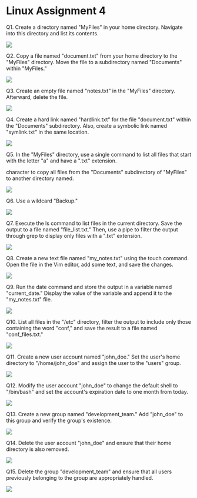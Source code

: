 # Linux Assignment 4

Q1. Create a directory named "MyFiles" in your home directory. Navigate into this directory and list its contents.

![](https://lh7-us.googleusercontent.com/UmJEHromBKMRvi2NLnA2a9Zh2AoUeoATXfcacP45musgo5BgCg27fWD9o32OCNQ8i1JWvASC9d25BAdL0TY6Wu--5wUNDYjYsKnnWm3AGJTO06syaOamZFd4bzNaKwrTHH8apHclGq4zoXePV5NCIGvAtwpozqR9IjgXva6LHuKBRJDflm4UHB02SgSZbQ)

Q2. Copy a file named "document.txt" from your home directory to the "MyFiles" directory. Move the file to a subdirectory named "Documents" within "MyFiles."

![](https://lh7-us.googleusercontent.com/PVc9wsmIdEqgXhiEcFXHzy8U5glFyxeyZBclmLd5TZkia5EclqSWqy5o6Nsd48UPZklOY_Po9yji1_btHmHVUUiUWr0dr6gGxW4b7tHsFlyKm6t85JjcFe4dDSjCU9Fn5eQXiLwB6dcEByFnP9zNvLlM7xyoB5tzKUPwBJybZMk4HzKuKsXYZLFv9w6LDQ)

Q3. Create an empty file named "notes.txt" in the "MyFiles" directory. Afterward, delete the file.

![](https://lh7-us.googleusercontent.com/78upqmq4JMJ2PDEtcoxJ-ODUsIjTmjnB3fRW14lhfwizLS_EBOA5Y5mJR4xcHypb7Nbz9qkyn-vaYUXilaXqIWf_V5nR-XvmdYw6VILQFkECYMJxFjAZ8ROFBGsx1_POY2ATa42X-akbk1s6tM89ey4Cbe9zlK__gTXPUA3vyEdvsLMhI42cjGa5-hXD_Q)

Q4. Create a hard link named "hardlink.txt" for the file "document.txt" within the "Documents" subdirectory. Also, create a symbolic link named "symlink.txt" in the same location.

![](https://lh7-us.googleusercontent.com/--gEcFWqCFYsLcSs7ykIM_cKHHcM49ZzG5bYz2oopsSH85MOwrRX_GFuvjzi7NSFD-p6Yn_h3z-64JLRzbebhzppto3py7QzMQEA5YSYzPE36EO9p_iznbbFaA_pfV1uv881KW0HV0mhGkAeEc5p7EPzxN0QgH53zDob2Fs47eBpML30xpeNzW_hr5ErSw)

Q5. In the "MyFiles" directory, use a single command to list all files that start with the letter "a" and have a ".txt" extension.

character to copy all files from the "Documents" subdirectory of "MyFiles" to another directory named.

![](https://lh7-us.googleusercontent.com/4OMcMhT2-TgB42Xb5ZR5_nQ7yr0tSSmH8iwtWZLcTwUKDESXUzoczdaI6aRM69R0wW7S-fnZG-sqlPz3Ez0cYTsjeuewt8Gp8vz_Yj64_dfiUhB7t3ENOCah6-lYEl9MjijFtt2aE9WBOmj7SiaIYUTt17vw8fckipcjSZ5_XtPPS-Db94xT4tSsag5LIA)

Q6. Use a wildcard "Backup."

![](https://lh7-us.googleusercontent.com/D-Vq_NoCSR0VuhdTNz7d0RLjJdfsTXXGxFauF-Tio0H73YPlycR7_D9PUlFaRocrdrSO5QgoJJ8NG6HnE36eQYfFj16b5azHb1fFedityZiG1ukChFOwG_fEgh5gpQFungLpkZkMaKbvZ8qFF2VHnfWIPBTEAWFl1fkxVXr5GTZQocmx62kAlS4v6UIe4Q)

Q7. Execute the ls command to list files in the current directory. Save the output to a file named "file\_list.txt." Then, use a pipe to filter the output through grep to display only files with a ".txt" extension.

![](https://lh7-us.googleusercontent.com/rgnzXDdFYqppwk56rrsE-KvO46gvHo1g9ItT5FWXlKnXWM_zL_OvBmk6HpbTGQIT5Q85DDJScLXiQopPLzeyHE-znthtxQ5u-oLGwQ2seKtfLMnbeEvLYJg0ZmU7a4KxLKJeoNLIwn-WlCBFt0OeRmjtNsUng-M5PEOuSPZdnH-GBf-zvXS3zymY-IwhTQ)

Q8. Create a new text file named "my\_notes.txt" using the touch command. Open the file in the Vim editor, add some text, and save the changes.

![](https://lh7-us.googleusercontent.com/hJ4oiJO_4uVZgjfN9N3zp1kt9bRmU09CZOrnkO5AQfNGla-MDN2YE2AhqOn5X5TKrS56bjMbTKMxohse_DBglzaz6yLGBTqrxpvgON6_TMzhl_22j9Nj66Tgk5xHUfTQ50WqJhFC1ntYxq1EOZ3-aJOf0gbTZ_G-g7A8fsZkC4W5h74vmZyb311YQPCPog)

Q9. Run the date command and store the output in a variable named "current\_date." Display the value of the variable and append it to the "my\_notes.txt" file.

![](https://lh7-us.googleusercontent.com/ijW5RXBXtY9W0TnkMM84etnJkYoUWdLikyTKxQfOCVCKunFhBPLMbvwUJLc3b1_Mmd6EMBmee6yqsvvB6H-LCR52du8x1t3kf-JI4GVBTYYM1eEkCy4FUXdYA6Keu63sLN2XOQuJ8yysQ0N2ALyBG-Adv1L6Qj6zM2u7u3vPl7NtoBJVQ47Oi5LEa7R3og)

Q10. List all files in the "/etc" directory, filter the output to include only those containing the word "conf," and save the result to a file named "conf\_files.txt."

![](https://lh7-us.googleusercontent.com/H1r_bNQ1aigbXHY2kaTYtuA2TDMoaRBzP-kaRX1yWn3OakvYqc6GqGirYkk5fbcOZrFw0EfCZpiviTZG4HjhLYY6GW-wBCJfCfEdilmB14tNUNSXI9U28RutjCJy3xHUioOSHqgpf3wCqt2AFu-2f1cTAXfBo8eChp9MkFDc4xHW0iGKkYMxxsWVFhti_Q)

Q11. Create a new user account named "john\_doe." Set the user's home directory to "/home/john\_doe" and assign the user to the "users" group.

![](https://lh7-us.googleusercontent.com/02C1oQMFeJ0j3DG4vrJeClvUIIS0LRhBltllRGDsCX5FnXnnyCs2Jdk_1jhnl2eNsamCzVcKKOsVvaQAKh3yIZjQhGBL_aUNoT_enfVIZUiP2blTG68vrjASpnKcjgJULyRnTf_iWrwZIafxVUs4iT1rXrHKhZOl3PvFnCj00rlPYVcLtKH5H4OvDuITlw)

Q12. Modify the user account "john\_doe" to change the default shell to "/bin/bash" and set the account's expiration date to one month from today.

![](https://lh7-us.googleusercontent.com/zEW6V-rGYRF-Hym4PCm1PIp7y76ys6okJlDOhtgLtsnHH53q9WCZVtxGM758zl5mlZdtDT6Jp8DN6aXOmipzZo1lt3I-WaI6KwwFvlctkwX9taW_0QcNnEDfFDmEZxXlPLLrg0Xj8canw3p1jW5QJ6kBN6R0DZse8qB4XxDlIjeTZtspRdeA_xO6P6TSmA)

Q13. Create a new group named "development\_team." Add "john\_doe" to this group and verify the group's existence.

![](https://lh7-us.googleusercontent.com/vHGfmER8DTsBsnT0O9A_VHytGjMVRjd59vlqAApCfzpRHCTC4HxaJqDwm0lX4aPb4POdf5G5vPp4opVBUNXo8nj1TOsz3E-dKU-7oVtf2wRCJmrbHbPNI8ojgtxaVyFCMAA0VHv1ZlX5GTxZdoIZtYOMJp8ltOS0wvlj0dpvYkcyhTlVwwSvs_GXf7PT7w)

Q14. Delete the user account "john\_doe" and ensure that their home directory is also removed.

![](https://lh7-us.googleusercontent.com/HtOEywbtZQmeVRY5npXLNVYW66TmKQYoqQhipDHDf5X20wVEh7wtEx9I8yiVYsQF6-WfzNuT-NM0x5icqEMce5GZuH73FVdT6Pgzm_LIdyrlpMirNWP8zZgny2_zNhSRPkprgu1H9-S9kkXvANGPAbjoSkAyS9vzwx4MR2px1wR530NTXo8p1pukjUh16A)

Q15. Delete the group "development\_team" and ensure that all users previously belonging to the group are appropriately handled.

![](https://lh7-us.googleusercontent.com/mg100H49LkzBxQ6-cDfqTJceeGtb9U59cQ0902xbrVNg70a7QvIcPthapwwUJ3n7vKMoU7JCFgSQVhOKC0cD1UT6EGm7uPbqG7bzgaK6OeQCiH7be3AuygAP18ntsHAhGYXPzt8v4w_AkTDRuwwsRpdOp2Wtrm_f1KjkwHobZ7gVI8NyWmV2todzTDduDQ)
